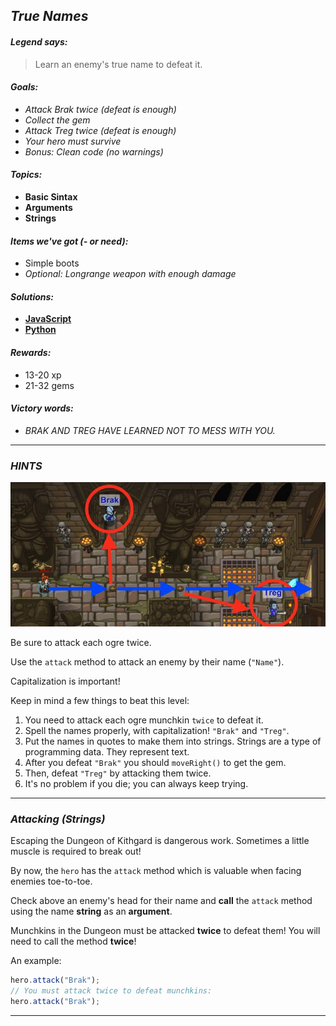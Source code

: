 ## _True Names_

#### _Legend says:_
> Learn an enemy's true name to defeat it.

#### _Goals:_
+ _Attack Brak twice (defeat is enough)_
+ _Collect the gem_
+ _Attack Treg twice (defeat is enough)_
+ _Your hero must survive_
+ _Bonus: Clean code (no warnings)_

#### _Topics:_
+ **Basic Sintax**
+ **Arguments**
+ **Strings**

#### _Items we've got (- or need):_
+ Simple boots
+ _Optional: Longrange weapon with enough damage_

#### _Solutions:_
+ **[JavaScript](trueNames.js)**
+ **[Python](true_names.py)**

#### _Rewards:_
+ 13-20 xp
+ 21-32 gems

#### _Victory words:_
+ _BRAK AND TREG HAVE LEARNED NOT TO MESS WITH YOU._

___

### _HINTS_

![](img/true_names.jpeg)

Be sure to attack each ogre twice.

Use the `attack` method to attack an enemy by their name (`"Name"`).

Capitalization is important!

Keep in mind a few things to beat this level:
1. You need to attack each ogre munchkin `twice` to defeat it.
2. Spell the names properly, with capitalization! `"Brak"` and `"Treg"`.
3. Put the names in quotes to make them into strings. Strings are a type of programming data. They represent text.
4. After you defeat `"Brak"` you should `moveRight()` to get the gem.
5. Then, defeat `"Treg"` by attacking them twice.
6. It's no problem if you die; you can always keep trying.

___

### _Attacking (Strings)_

Escaping the Dungeon of Kithgard is dangerous work. Sometimes a little muscle is required to break out!

By now, the `hero` has the `attack` method which is valuable when facing enemies toe-to-toe.

Check above an enemy's head for their name and **call** the `attack` method using the name **string** as an **argument**.

Munchkins in the Dungeon must be attacked **twice** to defeat them! You will need to call the method **twice**!

An example:

```javascript
hero.attack("Brak");
// You must attack twice to defeat munchkins:
hero.attack("Brak");
```

___
